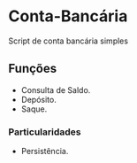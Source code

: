 # Conta-Bancária
Script de conta bancária simples 

## Funções 
- Consulta de Saldo.
- Depósito.
- Saque.

### Particularidades
- Persistência.
